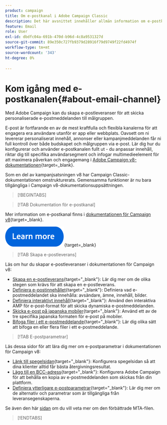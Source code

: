 ```yaml
---
product: campaign
title: Om e-postkanal i Adobe Campaign Classic
description: Det här avsnittet innehåller allmän information om e-postkanalen i Adobe Campaign
feature: Email
role: User
exl-id: dbdfc04a-691b-470d-b96d-4c8a9531327d
source-git-commit: 89e350c727fb9379d28916f79d9749f22fd4974f
workflow-type: tm+mt
source-wordcount: '343'
ht-degree: 0%

---
```


# Kom igång med e-postkanalen{#about-email-channel}

Med Adobe Campaign kan du skapa e-postleveranser för att skicka personaliserade e-postmeddelanden till målgruppen.

E-post är fortfarande en av de mest kraftfulla och flexibla kanalerna för att engagera era användare utanför er app eller webbplats. Oavsett om ni levererar personaliserat innehåll, annonser eller kampanjmeddelanden får ni full kontroll över både budskapet och målgruppen via e-post. Lär dig hur du konfigurerar och använder e-postkanalen fullt ut - du anpassar innehåll, riktar dig till specifika användarsegment och infogar multimedieelement för att maximera påverkan och engagemang i [Adobe Campaign v8-dokumentationen](https://experienceleague.adobe.com/en/docs/campaign/campaign-v8/send/emails/email){target=_blank}.

Som en del av kampanjsatsningen v8 har Campaign Classic-dokumentationen omstrukturerats. Gemensamma funktioner är nu bara tillgängliga i Campaign v8-dokumentationsuppsättningen.


>[!BEGINTABS]

>[!TAB Dokumentation för e-postkanal]

Mer information om e-postkanal finns i [dokumentationen för Campaign v8](https://experienceleague.adobe.com/en/docs/campaign/campaign-v8/send/emails/email){target=_blank}.


[![bild](../../assets/do-not-localize/learn-more-button.svg)](https://experienceleague.adobe.com/en/docs/campaign/campaign-v8/send/emails/email){target=_blank}


>[!TAB Skapa e-postleverans]

Läs om hur du skapar e-postleveranser i dokumentationen för Campaign v8:

* [Skapa en e-postleverans](https://experienceleague.adobe.com/docs/campaign/campaign-v8/send/emails/email.html){target="_blank"}: Lär dig mer om de olika stegen som krävs för att skapa en e-postleverans.
* [Definiera e-postinnehållet](https://experienceleague.adobe.com/docs/campaign/campaign-v8/send/emails/defining-the-email-content.html){target="_blank"}: Definiera vad e-postmeddelandet ska innehålla: avsändare, ämne, innehåll, bilder.
* [Definiera interaktivt innehåll](https://experienceleague.adobe.com/docs/campaign/campaign-v8/send/emails/defining-interactive-content.html){target="_blank"}: Använd den interaktiva AMP för e-post-format för att skicka dynamiska e-postmeddelanden.
* [Skicka e-post på japanska mobiler](https://experienceleague.adobe.com/docs/campaign/campaign-v8/send/emails/sending-emails-on-japanese-mobiles.html){target="_blank"}: Använd ett av de tre specifika japanska formaten för e-post på mobiler.
* [Bifoga filer i ett e-postmeddelande](https://experienceleague.adobe.com/docs/campaign/campaign-v8/send/emails/attaching-files.html){target="_blank"}: Lär dig olika sätt att bifoga en eller flera filer i ett e-postmeddelande.


>[!TAB E-postparametrar]

Läs dessa sidor för att lära dig mer om e-postparametrar i dokumentationen för Campaign v8:

* [Länk till spegelsidan](https://experienceleague.adobe.com/docs/campaign/campaign-v8/send/emails/mirror-page.html){target="_blank"}: Konfigurera spegelsidan så att dina klienter alltid får bästa återgivningsresultat.
* [Lägg till en BCC-adress](https://experienceleague.adobe.com/docs/campaign/campaign-v8/send/emails/email-bcc.html){target="_blank"}: Konfigurera Adobe Campaign för att behålla en kopia av e-postmeddelanden som skickas från din plattform.
* [Definiera ytterligare e-postparametrar](https://experienceleague.adobe.com/docs/campaign/campaign-v8/send/emails/email-parameters.html){target="_blank"}: Lär dig mer om de alternativ och parametrar som är tillgängliga från leveransegenskaperna.

Se även den här [sidan](sending-with-enhanced-mta.md) om du vill veta mer om den förbättrade MTA-filen.

>[!ENDTABS]





<!--
Adobe Campaign lets you mass deliver personalized electronic messages to a target population.

Before starting sending emails:

* Make sure recipient profiles contain at least an email address.
* Learn more about the Adobe Campaign [Delivery best practices](delivery-best-practices.md).
* Read out these sections to learn more about Deliverability: [Deliverability management in Campaign](about-deliverability.md) and [Deliverability best practices guide](https://experienceleague.adobe.com/docs/deliverability-learn/deliverability-best-practice-guide/introduction.html).

The key steps to send an email are as follows:

* [Create an email delivery](creating-an-email-delivery.md)
* [Define the target population](steps-defining-the-target-population.md)
* [Define the email content](defining-the-email-content.md)
* [Send the email](sending-messages.md)
* [Monitor the delivery](about-delivery-monitoring.md)

The sections below provide information that is specific to the email channel. For global information on how to create a delivery, refer to [this section](steps-about-delivery-creation-steps.md).
-->